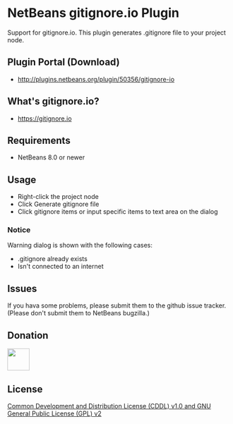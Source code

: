 # NetBeans gitignore.io Plugin

Support for gitignore.io. This plugin generates .gitignore file to your project node.

## Plugin Portal (Download)

- http://plugins.netbeans.org/plugin/50356/gitignore-io

## What's gitignore.io?

- https://gitignore.io

## Requirements

- NetBeans 8.0 or newer

## Usage

- Right-click the project node
- Click Generate gitignore file
- Click gitignore items or input specific items to text area on the dialog

### Notice

Warning dialog is shown with the following cases:

- .gitignore already exists
- Isn't connected to an internet

## Issues

If you hava some problems, please submit them to the github issue tracker.
(Please don't submit them to NetBeans bugzilla.)

## Donation

<a href="https://www.patreon.com/junichi11"><img src="https://c5.patreon.com/external/logo/become_a_patron_button@2x.png" height="50"></a>

## License

[Common Development and Distribution License (CDDL) v1.0 and GNU General Public License (GPL) v2](http://netbeans.org/cddl-gplv2.html)